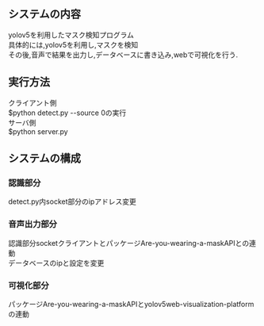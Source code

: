 ## システムの内容
yolov5を利用したマスク検知プログラム<br>
具体的には,yolov5を利用し,マスクを検知<br>
その後,音声で結果を出力し,データベースに書き込み,webで可視化を行う.
## 実行方法
クライアント側<br>
$python detect.py --source 0の実行<br>
サーバ側<br>
$python server.py
## システムの構成
### 認識部分
detect.py内socket部分のipアドレス変更
### 音声出力部分
認識部分socketクライアントとパッケージAre-you-wearing-a-maskAPIとの連動<br>
データベースのipと設定を変更
### 可視化部分
パッケージAre-you-wearing-a-maskAPIとyolov5web-visualization-platformの連動<br>


